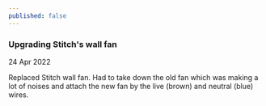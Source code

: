 ```yaml
---
published: false
---
```

### Upgrading Stitch's wall fan

24 Apr 2022

Replaced Stitch wall fan. Had to take down the old fan which was making a lot of noises and attach the new fan by the live (brown) and neutral (blue) wires.